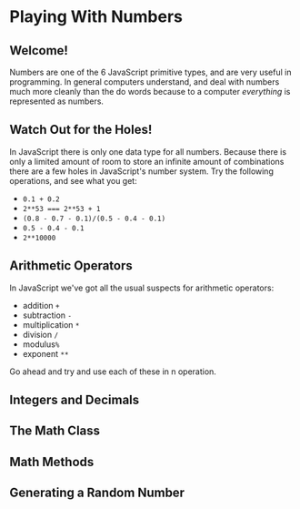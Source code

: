 # Playing With Numbers

## Welcome!

Numbers are one of the 6 JavaScript primitive types, and are very useful in programming. In general computers understand, and deal with numbers much more cleanly than the do words because to a computer *everything* is represented as numbers.

## Watch Out for the Holes!

In JavaScript there is only one data type for all numbers. Because there is only a limited amount of room to store an infinite amount of combinations there are a few holes in JavaScript's number system. Try the following operations, and see what you get:

- `0.1 + 0.2`
- `2**53 === 2**53 + 1`
- `(0.8 - 0.7 - 0.1)/(0.5 - 0.4 - 0.1)`
- `0.5 - 0.4 - 0.1`
- `2**10000`

## Arithmetic Operators

In JavaScript we've got all the usual suspects for arithmetic operators:

- addition `+`
- subtraction `-`
- multiplication `*`
- division `/`
- modulus`%`
- exponent `**`

Go ahead and try and use each of these in n operation.

## Integers and Decimals



## The Math Class

## Math Methods

## Generating a Random Number